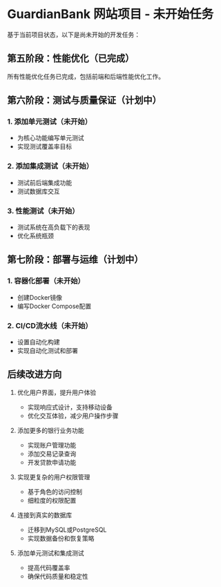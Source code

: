 # GuardianBank 网站项目 - 未开始任务

基于当前项目状态，以下是尚未开始的开发任务：

## 第五阶段：性能优化（已完成）

所有性能优化任务已完成，包括前端和后端性能优化工作。

## 第六阶段：测试与质量保证（计划中）

### 1. 添加单元测试（未开始）
- 为核心功能编写单元测试
- 实现测试覆盖率目标

### 2. 添加集成测试（未开始）
- 测试前后端集成功能
- 测试数据库交互

### 3. 性能测试（未开始）
- 测试系统在高负载下的表现
- 优化系统瓶颈

## 第七阶段：部署与运维（计划中）

### 1. 容器化部署（未开始）
- 创建Docker镜像
- 编写Docker Compose配置

### 2. CI/CD流水线（未开始）
- 设置自动化构建
- 实现自动化测试和部署

## 后续改进方向

1. 优化用户界面，提升用户体验
   - 实现响应式设计，支持移动设备
   - 优化交互体验，减少用户操作步骤

2. 添加更多的银行业务功能
   - 实现账户管理功能
   - 添加交易记录查询
   - 开发贷款申请功能

3. 实现更复杂的用户权限管理
   - 基于角色的访问控制
   - 细粒度的权限配置

4. 连接到真实的数据库
   - 迁移到MySQL或PostgreSQL
   - 实现数据备份和恢复策略

5. 添加单元测试和集成测试
   - 提高代码覆盖率
   - 确保代码质量和稳定性